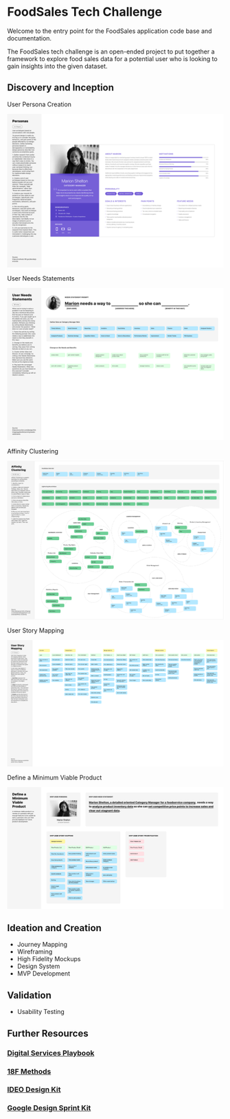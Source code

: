 # FoodSales Tech Challenge

Welcome to the entry point for the FoodSales application code base and documentation.

The FoodSales tech challenge is an open-ended project to put together a framework to explore food sales data for a potential user who is looking to gain insights into the given dataset.

## Discovery and Inception

User Persona Creation

![User Persona Creation](./discovery/user-persona-method.png)

User Needs Statements

![User Needs Statements](./discovery/user-needs-statements-method.png)

Affinity Clustering

![Affinity Clustering](./discovery/affinity-clustering-method.png)

User Story Mapping

![User Story Mapping](./discovery/user-story-mapping-method.png)


Define a Minimum Viable Product

![Define a Minimum Viable Product](./discovery/minimum-viable-product-method.png)

## Ideation and Creation

* Journey Mapping
* Wireframing
* High Fidelity Mockups
* Design System
* MVP Development

## Validation

* Usability Testing

## Further Resources

### [Digital Services Playbook](https://playbook.cio.gov/)

### [18F Methods](https://methods.18f.gov/)

### [IDEO Design Kit](https://www.designkit.org/)

### [Google Design Sprint Kit](https://designsprintkit.withgoogle.com/)



